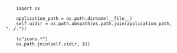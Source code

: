         import os
        
        application_path = os.path.dirname(__file__)
        self.uidir = os.path.abspath(os.path.join(application_path, "../."))

        (u"icons.*")
        os.path.join(self.uidir, $1)